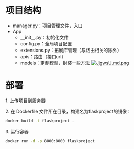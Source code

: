 # 项目结构
- manager.py：项目管理文件，入口
- App
    - \_\_init__.py：初始化文件
    - config.py：全局项目配置
    - extensions.py：拓展库管理（与路由相关的除外）
    - apis：路由（接口url）
    - models：定制模型，封装一些方法
[![JjgwsU.md.png](https://s1.ax1x.com/2020/05/02/JjgwsU.md.png)](https://imgchr.com/i/JjgwsU)

# 部署
1\. 上传项目到服务器

2\. 在 Dockerfile 文件所在目录，构建名为flaskproject的镜像： 
```bash
docker build -t flaskproject .
```  
3\. 运行容器
```bash
docker run -d -p 8000:8000 flaskproject
```